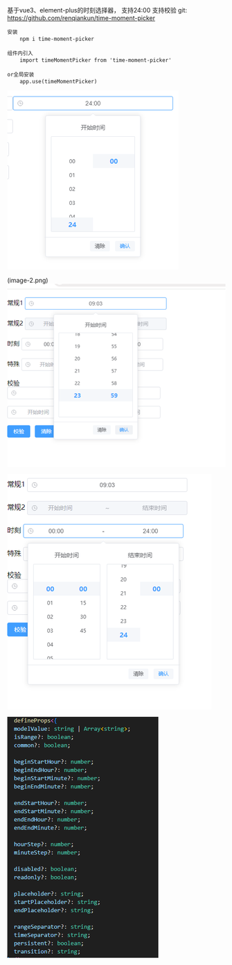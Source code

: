 基于vue3、element-plus的时刻选择器， 支持24:00
支持校验
git: https://github.com/renqiankun/time-moment-picker

    安装
        npm i time-moment-picker

    组件内引入
        import timeMomentPicker from 'time-moment-picker'  
    
    or全局安装
        app.use(timeMomentPicker)
![alt text](image-3.png)

(image-2.png)
![alt text](image-1.png)

![alt text](image.png)

![alt text](image-4.png)
